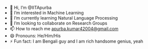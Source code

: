 - 👋 Hi, I’m @IITApurba
- 👀 I’m interested in Machine Learning
- 🌱 I’m currently learning Natural Language Processing
- 💞️ I’m looking to collaborate on Research Groups
- 📫 How to reach me apurba.kumar42004@gmail.com
- 😄 Pronouns: He/Him/His
- ⚡ Fun fact: I am Bengali guy and I am rich handsome genius, yeah

<!---
IITApurba/Apurba is a ✨ special ✨ repository because its `README.md` (this file) appears on your GitHub profile.
You can click the Preview link to take a look at your changes.
--->
